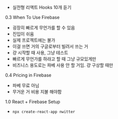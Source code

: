 - 실전형 리액트 Hooks 10개 듣기

0.3 When To Use Firebase
- 굉장히 빠르게 무언가를 할 수 있음
- 진입이 쉬움
- 실제 프로젝트에는 불가
- 이걸 쓰면 거의 구글로부터 빌려서 쓰는 거
- 걍 시작할 때 사용, 그냥 테스트
- 빠르게 무언가를 하랴고 할 때 그냥 규모있게만 
- 비즈니스 용도로는 파베 사용 안 할 거임. 걍 구상할 때만 

0.4 Pricing in Firebase
- 파베 무료 아님
- 무거운 거 비용 지불 해야함

1.0 React + Firebase Setup
- ```npx create-react-app nwitter```